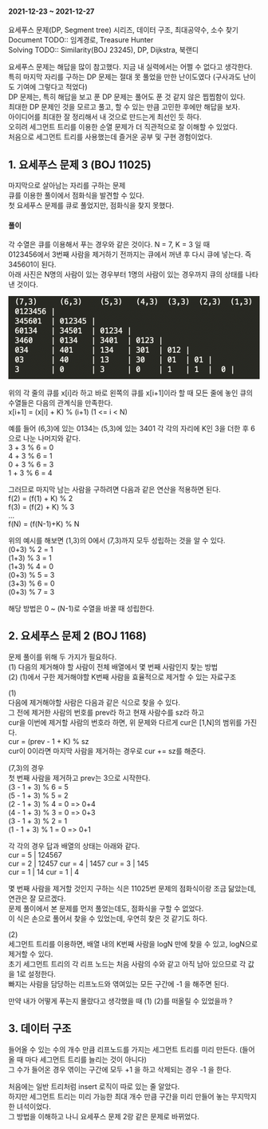 #### 2021-12-23 ~ 2021-12-27  
요세푸스 문제(DP, Segment tree) 시리즈, 데이터 구조, 최대공약수, 소수 찾기  
Document TODO:: 임계경로, Treasure Hunter  
Solving TODO:: Similarity(BOJ 23245), DP, Dijkstra, 북랜디  

요세푸스 문제는 해답을 많이 참고했다. 지금 내 실력에서는 어쩔 수 없다고 생각한다.  
특히 마지막 자리를 구하는 DP 문제는 절대 못 풀었을 만한 난이도였다 (구사과도 난이도 기여에 그렇다고 적었다)  
DP 문제는, 특히 해답을 보고 푼 DP 문제는 풀어도 푼 것 같지 않은 찝찝함이 있다.  
최대한 DP 문제인 것을 모르고 풀고, 할 수 있는 만큼 고민한 후에만 해답을 보자.  
아이디어를 최대한 잘 정리해서 내 것으로 만드는게 최선인 듯 하다.  
오히려 세그먼트 트리를 이용한 순열 문제가 더 직관적으로 잘 이해할 수 있었다.  
처음으로 세그먼트 트리를 사용했는데 즐거운 공부 및 구현 경험이었다.  


## 1. 요세푸스 문제 3 (BOJ 11025)  
마지막으로 살아남는 자리를 구하는 문제  
큐를 이용한 풀이에서 점화식을 발견할 수 있다.  
첫 요세푸스 문제를 큐로 풀었지만, 점화식을 찾지 못했다.   

#### 풀이  
각 수열은 큐를 이용해서 푸는 경우와 같은 것이다. N = 7, K = 3 일 때    
0123456에서 3번째 사람을 제거하기 전까지는 큐에서 꺼낸 후 다시 큐에 넣는다. 즉 345601이 된다.  
아래 사진은 N명의 사람이 있는 경우부터 1명의 사람이 있는 경우까지 큐의 상태를 나타낸 것이다.  

![ex](./ex/11025.png)  

위의 각 줄의 큐를 x[i]라 하고 바로 왼쪽의 큐를 x[i+1]이라 할 때 모든 줄에 놓인 큐의 수열들은 다음의 관계식을 만족한다.   
x[i+1] = (x[i] + K) % (i+1)  (1 <= i < N)     

예를 들어 (6,3)에 있는 0134는 (5,3)에 있는 3401 각 각의 자리에 K인 3을 더한 후 6으로 나눈 나머지와 같다.  
3 + 3 % 6 = 0  
4 + 3 % 6 = 1  
0 + 3 % 6 = 3  
1 + 3 % 6 = 4  

그러므로 마지막 남는 사람을 구하려면 다음과 같은 연산을 적용하면 된다.  
f(2) = (f(1) + K) % 2  
f(3) = (f(2) + K) % 3  
...   
f(N) = (f(N-1)+K) % N  


위의 예시를 해보면 (1,3)의 0에서 (7,3)까지 모두 성립하는 것을 알 수 있다.  
(0+3) % 2 = 1    
(1+3) % 3 = 1  
(1+3) % 4 = 0  
(0+3) % 5 = 3  
(3+3) % 6 = 0  
(0+3) % 7 = 3   


해당 방법은 0 ~ (N-1)로 수열을 바꿀 때 성립한다.  


## 2. 요세푸스 문제 2 (BOJ 1168)  

문제 풀이를 위해 두 가지가 필요하다.   
(1) 다음의 제거해야 할 사람이 전체 배열에서 몇 번째 사람인지 찾는 방법      
(2) (1)에서 구한 제거해야할 K번째 사람을 효율적으로 제거할 수 있는 자료구조   

(1)  
다음에 제거해야할 사람은 다음과 같은 식으로 찾을 수 있다.   
그 전에 제거한 사람의 번호를 prev라 하고 현재 사람수를 sz라 하고  
cur을 이번에 제거할 사람의 번호라 하면, 위 문제와 다르게 cur은 \[1,N\]의 범위를 가진다.  
cur = (prev - 1 + K) % sz   
cur이 0이라면 마지막 사람을 제거하는 경우로 cur += sz를 해준다.    

(7,3)의 경우  
첫 번째 사람을 제거하고 prev는 3으로 시작한다.  
(3 - 1 + 3) % 6 = 5  
(5 - 1 + 3) % 5 = 2  
(2 - 1 + 3) % 4 = 0 => 0+4  
(4 - 1 + 3) % 3 = 0 => 0+3  
(3 - 1 + 3) % 2 = 1  
(1 - 1 + 3) % 1 = 0 => 0+1  

각 각의 경우 답과 배열의 상태는 아래와 같다.  
cur = 5 | 124567  
cur = 2 | 12457
cur = 4 | 1457 
cur = 3 | 145  
cur = 1 | 14 
cur = 1 | 4 

몇 번째 사람을 제거할 것인지 구하는 식은 11025번 문제의 점화식이랑 조금 닮았는데, 연관은 잘 모르겠다.  
문제 풀이에서 본 문제를 먼저 풀었는데도, 점화식을 구할 수 없었다.  
이 식은 손으로 풀어서 찾을 수 있었는데, 우연히 찾은 것 같기도 하다.  

(2)  
세그먼트 트리를 이용하면, 배열 내의 K번째 사람을 logN 만에 찾을 수 있고, logN으로 제거할 수 있다.  
초기 세그먼트 트리의 각 리프 노드는 처음 사람의 수와 같고 아직 남아 있으므로 각 값을 1로 설정한다.  
빠지는 사람을 담당하는 리프노드와 엮여있는 모든 구간에 -1 을 해주면 된다.  

만약 내가 어떻게 푸는지 몰랐다고 생각했을 때 (1) (2)를 떠올릴 수 있었을까 ?  


## 3. 데이터 구조

들어올 수 있는 수의 개수 만큼 리프노드를 가지는 세그먼트 트리를 미리 만든다. (들어올 때 마다 세그먼트 트리를 늘리는 것이 아니다)    
그 수가 들어온 경우 엮이는 구간에 모두 +1 을 하고 삭제되는 경우 -1 을 한다.    

처음에는 일반 트리처럼 insert 로직이 따로 있는 줄 알았다.  
하지만 세그먼트 트리는 미리 가능한 최대 개수 만큼 구간을 미리 만들어 놓는 무지막지한 녀석이었다.  
그 방법을 이해하고 나니 요세푸스 문제 2랑 같은 문제로 바뀌었다.   

